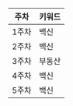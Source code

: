 | 주차 | 키워드 |
|------|--------|
| 1주차 | 백신 | 부동산 | 코로나 | 정상회담 | 박근혜 |
| 2주차 | 백신 | 부동산 | 코로나 | 오염수 | 대선경선 |
| 3주차 | 부동산 | 코로나 | 전당대회 | 백신 | 새만금 |
| 4주차 | 백신 | 부동산 | 코로나 | 정상회담 | 위안부 |
| 5주차 | 백신 | 의료 | 부동산 | 정상회담 | 지방선거 |
